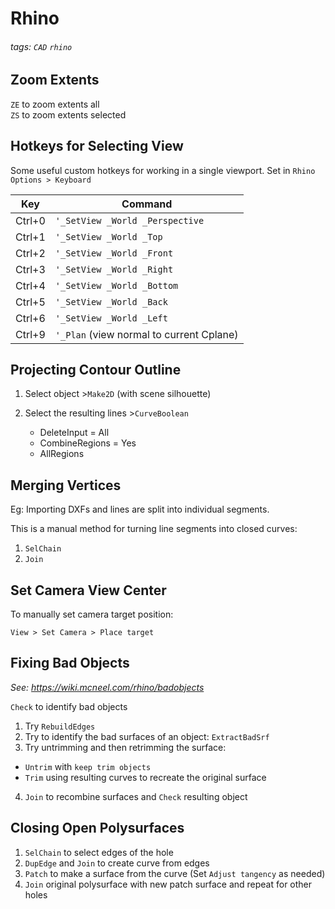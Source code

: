 # Rhino

###### tags: `CAD` `rhino`

## Zoom Extents

`ZE` to zoom extents all  
`ZS` to zoom extents selected  


## Hotkeys for Selecting View

Some useful custom hotkeys for working in a single viewport. Set in `Rhino Options > Keyboard`  

| Key | Command |
| --- | --- |
| Ctrl+0 | `'_SetView _World _Perspective` |
| Ctrl+1 | `'_SetView _World _Top` |
| Ctrl+2 | `'_SetView _World _Front` |
| Ctrl+3 | `'_SetView _World _Right` |
| Ctrl+4 | `'_SetView _World _Bottom` |
| Ctrl+5 | `'_SetView _World _Back` |
| Ctrl+6 | `'_SetView _World _Left` |
| Ctrl+9 | `'_Plan` (view normal to current Cplane) |




## Projecting Contour Outline

1. Select object >`Make2D` (with scene silhouette)

2. Select the resulting lines >`CurveBoolean`
    - DeleteInput = All
    - CombineRegions = Yes
    - AllRegions
    

## Merging Vertices

Eg: Importing DXFs and lines are split into individual segments.

This is a manual method for turning line segments into closed curves:

1. `SelChain`
2. `Join`


## Set Camera View Center

To manually set camera target position:

`View > Set Camera > Place target`


## Fixing Bad Objects

_See: https://wiki.mcneel.com/rhino/badobjects_

`Check` to identify bad objects

1. Try `RebuildEdges`
2. Try to identify the bad surfaces of an object: `ExtractBadSrf`  
3. Try untrimming and then retrimming the surface:  
 - `Untrim` with `keep trim objects`
 - `Trim` using resulting curves to recreate the original surface
4. `Join` to recombine surfaces and `Check` resulting object

## Closing Open Polysurfaces

1. `SelChain` to select edges of the hole
2. `DupEdge` and `Join` to create curve from edges
3. `Patch` to make a surface from the curve (Set `Adjust tangency` as needed)
4. `Join` original polysurface with new patch surface and repeat for other holes